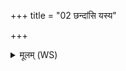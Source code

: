 +++
title = "02 छन्दांसि यस्य"

+++
<details><summary>मूलम् (WS)</summary>

छन्दांसि यस्य लोमानि परिस्तरणमिद्धविर्यजुर्हृदयमुच्यते ।  
यदतिथिपतिरतिथीन् प्रतिपश्यति देवयजनं प्रेक्षते ॥ २ ॥
</details>